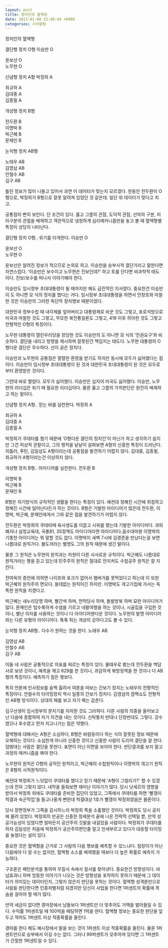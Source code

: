 ```yaml
---
layout: post
title: 정치인의 혈액형
date: 2013-01-08 22:48:44 +0900
categories: 시사칼럼
---
```

 정치인의 혈액형 



결단형 정치 O형 이승만 O

    
윤보선 O    
노무현 O  
  


신념형 정치 A형 박정희 A

    
최규하 A    
김대중 A    
김종필 A 



개성형 정치 B형

전두환 B    
이명박 B    
박근혜 B    
문재인 B  


눈치형 정치 AB형

노태우 AB    
김영삼 AB    
안철수 AB    
김구 AB 

 틀린 정보가 많이 나돌고 있어서 과연 이 데이터가 맞는지 모르겠다. 한동안 전두환이 O형으로, 박정희가 B형으로 잘못 알려져 있었던 것 같은데. 일단 위 데이터가 맞다고 치고. 

 공통점이 빤히 보인다. 단 조건이 있다. 옳고 그름의 관점, 도덕적 관점, 선악의 구분, 피아구분의 관점을 배제하고 객관적으로 냉정하게 심리메커니즘만을 놓고 볼 때 혈액형별 특징이 상당히 나타난다. 



결단형 정치 O형.. 위기를 타개한다. 이승만 O

    
윤보선 O    
노무현 O 

 윤보선은 알려진 정보가 적으므로 논외로 하고. 이승만을 승부사적 결단가라고 말한다면 자연스럽다. ‘이승만은 보수이고 노무현은 진보인데?’ 하고 토를 단다면 비과학적 태도이다. 진보/보수를 떠나서 이야기해야 한다. 

 이승만도 임시정부 초대대통령이 될 때까지만 해도 급진적인 지사였다. 중요한건 이승만이 도 아니면 모 식의 정치를 했다는 거다. 임시정부 초대대통령을 하면서 안창호와 마찰한 것은 이승만의 그러한 독단적 정치행보 때문이었다. 

 대한민국 정부수립 때 내각제를 엎어버리고 대통령제로 바꾼 것도 그렇고, 포로석방으로 미국과 마찰한 것도 그렇고, 무모한 북진통일론도 그렇고, 419 이후 하야한 것도 그렇고 전형적인 O형의 특징이다. 

 노무현 대통령이 열린우리당을 창당한 것도 이승만의 도 아니면 모 식의 ‘전권요구’와 비슷하다. 결단을 내리고 방향을 제시하며 잘못된건 책임지는 태도다. 노무현 대통령의 O형다운 결단은 무수하다. 선이 굵은 정치다. 

 이승만과 노무현의 공통점은 열렬한 환영을 받기도 하지만 동시에 모두가 싫어했다는 점이다. 이승만이 임시정부 초대대통령이 된 것과 대한민국 초대대통령이 된 것은 모두로부터 환영받은 것이다. 

 그런데 바로 짤렸다. 모두가 싫어했다. 이승만은 심지어 미국도 싫어했다. 이승만, 노무현의 리더십은 위기 때 필요한 리더십이다. 물론 옳고 그름의 가치판단은 완전히 배제하고 하는 말이다. 



신념형 정치 A형.. 믿는 바를 실천한다. 박정희 A

    
최규하 A    
김대중 A    
김종필 A 

 박정희가 쿠데타를 했기 때문에 ‘O형다운 결단의 정치인’이 아닌가 하고 생각하기 쉽지만 그건 피상적 관찰이고, 그의 행적을 낱낱이 살펴보면 A형의 신중한 특징이 드러난다. 히틀러, 푸틴, 김일성도 A형이라는데 공통점을 발견하기 어렵지 않다. 김대중, 김종필, 최규하가 A형이라는건 이상하지 않다. 



개성형 정치 B형.. 아이디어를 실천한다. 전두환 B

    
이명박 B    
박근혜 B    
문재인 B 

 B형은 자기방식의 규칙적인 생활을 한다는 특징이 있다. 예컨대 정해진 시간에 취침하고 정해진 시간에 일어난다든가 하는 것이다. B형은 기발한 아이디어가 많은데 전두환, 이명박, 박근혜, 문재인에게서 그와 같은 점을 발견하기가 어렵지 않다. 



전두환은 박정희의 쿠데타때 육사생도를 이끌고 시위를 했는데 기발한 아이디어다. 과외폐지나 삼청교육대, 국풍81, 3S정책도 아이디어라면 아이디어다.꼼수대마왕 이명박의 기똥찬 아이디어는 뭐 말할 것도 없다. 이명박이 새벽 7시에 김경준을 만났다는걸 보면 나름대로 원칙가다. 불도저라는 별명도 그의 원칙 때문에 생긴 말이다. 

 물론 그 원칙은 노무현의 원칙과는 차원이 다른 사사로운 규칙이다. 박근혜도 나름대로 원칙가라는 평을 듣고 있는데 민주주의 원칙은 절대로 안지켜도 수첩공주 원칙은 잘 지킨다. 

 전여옥의 증언에 의하면 나이프와 포크가 없어서 햄버거를 못먹었다고 하는데 이 또한 박근혜의 원칙주의 면모다. 쓸데없는 원칙이긴 하지만. 이명박도 개고기집에 가서는 독특한 원칙을 지켰다고. 

 박근혜는 새누리당명 하며, 빨간색 하며, 천막당사 하며, 돌발방북 하며 묘한 아이디어가 많다. 문재인은 텁수룩하게 수염을 기르고 네팔여행을 하는 것이나, 시골집을 구입한 것이나, 별난 의자를 사용하는 것이나 다 아이디어맨다운 것이다. 노무현의 발명 아이디어와는 다른 유형의 아이디어다. 톡톡 튀는 개성이 강하다고도 볼 수 있다. 



눈치형 정치 AB형.. 다수가 원하는 것을 한다. 노태우 AB

    
김영삼 AB    
안철수 AB    
김구 AB 

 이들 네 사람은 공통적으로 의표를 찌르는 특징이 있다. 물태우로 봤는데 전두환을 백담사로 보낸 것이나, 예측을 깨고 629를 한 것이나, 과감하게 북방정책을 한 것이나 다 AB형의 특징이다. 예측하기 힘든 행보다. 

 특히 언론에 인사정보를 슬쩍 흘려서 여론을 떠보는 간보기 정치는 노태우의 전형적인 특징이다. 안철수의 타이밍정치 역시 일종의 간보기 정치다. 김영삼의 깜짝쇼도 전형적인 AB형 방식이다. 상대의 패를 보고 자기 패는 감춘다. 

 김구선생이 임시정부의 문지기를 자처한 것도 그러하다. 다른 사람의 의중을 들어보고 난 다음에 종합하여 자기 의견을 내는 것이다. 신탁통치 반대나 단정반대도 그렇다. 강수였으나 후수였고 먼저 치고나가는 힘은 약했다. 

 혈액형에 대해서는 A형은 소심하다, B형은 바람둥이다 하는 식의 잘못된 정보 때문에 오해하는 것이다. 소심한게 아니라 신중한 것이고 신중한 사람이 도리어 결단을 잘 한다. 덤벙대는 사람은 결단을 못한다. 표면이 아닌 이면을 보아야 한다. 판단결과를 보지 말고 과정의 매커니즘을 봐야 한다. 

 노무현의 원칙은 O형의 공적인 원칙이고, 박근혜의 수첩원칙이나 이명박의 개고기 원칙은 B형의 사적원칙이다. 

 예컨대 박정희가 느닷없이 쿠데타를 했다고 믿기 때문에 'A형이 그럴리가?' 할 수 있겠는데 전혀 그렇지 않다. 내막을 들춰보면 재미난 이야기가 많다. 당시 낫세르의 영향을 받아서 박정희 외에도 쿠데타를 준비한 집단이 있었고, 그쪽에서 쿠데타를 하면 '빨갱이 척결과 숙군작업'을 들고나올게 뻔한데 척결대상 1호가 빨갱이 박정희였음은 물론이다. 

 당시 장면정부가 그쪽을 감시하느라 박정희 쪽을 소홀했던 것이다. 박정희도 당시 궁지에 몰려 있었다. 박정희의 반공은 신중한 정세분석 끝에 나온 전략적 선택일 뿐, 만약 성공가능성이 있었다면 얼마든지 공산주의 깃발을 내걸었을 사람이다. 박정희가 쿠데타를 하자 김일성은 처음에 박정희가 공산주의편인줄 알고 만세부르고 있다가 대응할 타이밍을 놓쳤다는 설이 있다. 

 중요한 것은 혈액형을 근거로 그 사람의 다음 행보를 예측할 수 있느냐다. 점장이가 아닌 다음에야 다 알 수는 없지만, 혈액형 소스를 배제했을 때보다 더 높은 확률로 예측이 가능하다. 

 구조론은 패턴분석을 통하여 무질서 속에서 질서를 찾아낸다. 중요한건 방향성이다. 바넘효과니 하며 엉뚱한 이야기가 나오는 것은 방향성을 포착하지 못하기 때문에 그 데이터가 의미있는 데이터인지, 그렇지 않은지 판단을 못하는 것이다. 혈액형 성격론만으로 사람을 판단한다면 인종차별처럼 되겠지만 당신이 사업을 한다면 1퍼센트의 확률에 목숨을 걸어야 할 때가 많다. 

 만약 세금이 없다면 경마장에서 남들보다 1퍼센트만 더 맞추어도 거액을 벌어들일 수 있다. 수익률 1퍼센트일 때 100억을 베팅하면 1억을 딴다. 혈액형 정보는 중요한 판단을 앞두고 적어도 1퍼센트 이상 적중확률을 올린다. 

 경마를 한다 해도 예시장에서 말을 보는 것이 1퍼센트 이상 적중확률을 올린다. 물론 1퍼센트만으로 승부에서 이길 수는 없다. 그러나 99퍼센트가 갖추어져 있다면 그 1퍼센트가 간절한 1퍼센트일 수 있다.